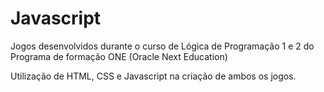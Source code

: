 # Javascript

Jogos desenvolvidos durante o curso de Lógica de Programação 1 e 2 do Programa de formação ONE (Oracle Next Education)

Utilização de HTML, CSS e Javascript na criação de ambos os jogos.
